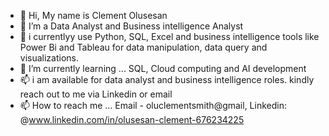 - 👋 Hi, My name is Clement Olusesan
- 👀 I’m a Data Analyst and Business intelligence Analyst
- 🌱 i currentlyy use Python, SQL, Excel and business intelligence tools like Power Bi and Tableau for data manipulation, data query and visualizations.
- 💞️ I’m currently learning ... SQL, Cloud computing and AI development
- 📫 i am available for data analyst and business intelligence roles. kindly reach out to me via Linkedin or email
- 📫 How to reach me ... Email - oluclementsmith@gmail, Linkedin: @www.linkedin.com/in/olusesan-clement-676234225


